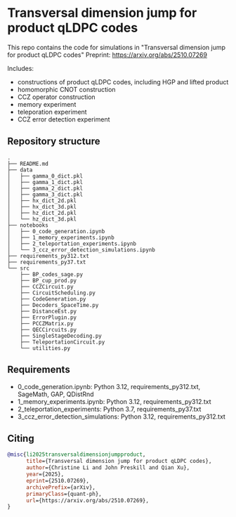# Transversal dimension jump for product qLDPC codes
This repo contains the code for simulations in "Transversal dimension jump for product qLDPC codes"
Preprint: https://arxiv.org/abs/2510.07269

Includes:
- constructions of product qLDPC codes, including HGP and lifted product
- homomorphic CNOT construction
- CCZ operator construction
- memory experiment
- teleporation experiment
- CCZ error detection experiment

## Repository structure

```text
.
├── README.md
├── data
│   ├── gamma_0_dict.pkl
│   ├── gamma_1_dict.pkl
│   ├── gamma_2_dict.pkl
│   ├── gamma_3_dict.pkl
│   ├── hx_dict_2d.pkl
│   ├── hx_dict_3d.pkl
│   ├── hz_dict_2d.pkl
│   └── hz_dict_3d.pkl
├── notebooks
│   ├── 0_code_generation.ipynb
│   ├── 1_memory_experiments.ipynb
│   ├── 2_teleportation_experiments.ipynb
│   └── 3_ccz_error_detection_simulations.ipynb
├── requirements_py312.txt
├── requirements_py37.txt
└── src
    ├── BP_codes_sage.py
    ├── BP_cup_prod.py
    ├── CCZCircuit.py
    ├── CircuitScheduling.py
    ├── CodeGeneration.py
    ├── Decoders_SpaceTime.py
    ├── DistanceEst.py
    ├── ErrorPlugin.py
    ├── PCCZMatrix.py
    ├── QECCircuits.py
    ├── SingleStageDecoding.py
    ├── TeleportationCircuit.py
    └── utilities.py
```
## Requirements

- 0_code_generation.ipynb: Python 3.12, requirements_py312.txt, SageMath, GAP, QDistRnd
- 1_memory_experiments.ipynb: Python 3.12, requirements_py312.txt
- 2_teleportation_experiments: Python 3.7, requirements_py37.txt
- 3_ccz_error_detection_simulations: Python 3.12, requirements_py312.txt

## Citing

```bibtex
@misc{li2025transversaldimensionjumpproduct,
      title={Transversal dimension jump for product qLDPC codes}, 
      author={Christine Li and John Preskill and Qian Xu},
      year={2025},
      eprint={2510.07269},
      archivePrefix={arXiv},
      primaryClass={quant-ph},
      url={https://arxiv.org/abs/2510.07269}, 
}
```

